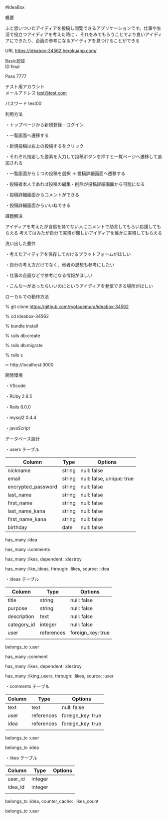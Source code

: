 #IdeaBox

概要

ふと思いついたアイディアを投稿し閲覧できるアプリケーションです。仕事や生活で役立つアイディアを考えた時に
、それをみてもらうことでより良いアイディアにできたり、企画の参考になるアイディアを見つけることができる

URL  https://ideabox-34562.herokuapp.com/

Basic認証     
  ID    final

  Pass  7777

テスト用アカウント  
  メールアドレス  test@test.com

  パスワード     test00

利用方法

・トップページから新規登録・ログイン

・一覧画面へ遷移する

・新規投稿は右上の投稿するをクリック

・それぞれ指定した要素を入力して投稿ボタンを押すと一覧ページへ遷移して追加される

・一覧画面から１つの投稿を選択 → 投稿詳細画面へ遷移する

・投稿者本人であれば投稿の編集・削除が投稿詳細画面から可能になる

・投稿詳細画面からコメントができる

・投稿詳細画面からいいねできる

課題解決

アイディアを考えたが自信を持てない人にコメントで助言してもらい応援してもらえる
考えてはみたが自分で実現が難しいアイディアを誰かに実現してもらえる

洗い出した要件

・考えたアイディアを保存しておけるプラットフォームがほしい

・自分の考え方だけでなく、他者の思想も参考にしたい

・仕事の企画などで参考になる情報がほしい

・こんな〜があったらいいのにというアイディアを発信できる場所がほしい

ローカルでの動作方法

% git clone https://github.com/ryotauemura/ideabox-34562

% cd ideabox-34562

% bundle install

% rails db:create

% rails db:migrate

% rails s

 ⇨ http://localhost:3000

 開発環境

・VScode

・RUby 2.6.5

・Rails 6.0.0

・mysql2 0.4.4

・javaScript 

データベース設計

・users テーブル

| Column             | Type       | Options                   |
| ------------------ | ---------- | ------------------------- |
| nickname           | string     | null: false               |
| email              | string     | null: false, unique: true |
| encrypted_password | string     | null: false               |
| last_name          | string     | null: false               |
| first_name         | string     | null: false               |
| last_name_kana     | string     | null: false               |
| first_name_kana    | string     | null: false               |
| birthday           | date       | null: false               |

has_many :idea

has_many :comments

has_many :likes, dependent: :destroy

has_many :like_ideas, through: :likes, source: :idea

・ideas テーブル

| Column              | Type        | Options           |
| ------------------- | ----------- | ----------------- |
| title               | string      | null: false       |
| purpose             | string      | null: false       | 
| description         | text        | null: false       |
| category_id         | integer     | null: false       |
| user                | references  | foreign_key: true |
|                     |             |                   |

belongs_to :user

has_many   :comment

has_many :likes, dependent: :destroy

has_many :liking_users, through: :likes, source: :user

・comments テーブル

| Column              | Type        | Options           |
| ------------------- | ----------- | ----------------- |
| text                | text        | null: false       |
| user                | references  | foreign_key: true |
| idea                | references  | foreign_key: true |
|                     |             |                   |

belongs_to :user

belongs_to :idea

・likes テーブル

| Column              | Type        | Options           |
| ------------------- | ----------- | ----------------- |
| user_id             | integer     |                   |
| idea_id             | integer  |                   |
|                     |             |                   |

belongs_to :idea, counter_cache: :likes_count

belongs_to :user
